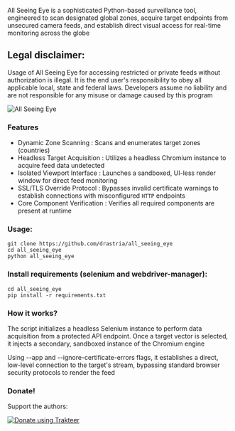 All Seeing Eye is a sophisticated Python-based surveillance tool, engineered to scan designated global zones, acquire target endpoints from unsecured camera feeds, and establish direct visual access for real-time monitoring across the globe

## Legal disclaimer:
Usage of All Seeing Eye for accessing restricted or private feeds without authorization is illegal. It is the end user's responsibility to obey all applicable local, state and federal laws. Developers assume no liability and are not responsible for any misuse or damage caused by this program

![All Seeing Eye](https://github.com/user-attachments/assets/14420f44-ca46-441b-bc06-61b4f62ceac4)

### Features
- Dynamic Zone Scanning : Scans and enumerates target zones (countries)
- Headless Target Acquisition : Utilizes a headless Chromium instance to acquire feed data undetected
- Isolated Viewport Interface : Launches a sandboxed, UI-less render window for direct feed monitoring
- SSL/TLS Override Protocol : Bypasses invalid certificate warnings to establish connections with misconfigured `HTTP` endpoints
- Core Component Verification : Verifies all required components are present at runtime

### Usage:
```
git clone https://github.com/drastria/all_seeing_eye
cd all_seeing_eye
python all_seeing_eye
```

### Install requirements (selenium and webdriver-manager):

```
cd all_seeing_eye
pip install -r requirements.txt
```

### How it works?

The script initializes a headless Selenium instance to perform data acquisition from a protected API endpoint. Once a target vector is selected, it injects a secondary, sandboxed instance of the Chromium engine

Using --app and --ignore-certificate-errors flags, it establishes a direct, low-level connection to the target's stream, bypassing standard browser security protocols to render the feed

### Donate!
Support the authors:

[![Donate using Trakteer](https://new.trakteer.id/_assets/v11/f005987b6b7970f1696c6a8e2306d192f63a03ae.png)](https://trakteer.id/drastria/gift)
